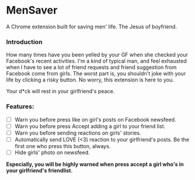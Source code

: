 # MenSaver
A Chrome extension built for saving men' life. The Jesus of boyfriend.

### Introduction
How many times have you been yelled by your GF when she checked your Facebook's recent activities.
I'm a kind of typical man, and feel exhausted when I have to see a lot of friend requests
and friend suggestion from Facebook come from girls. The worst part is, you shouldn't
joke with your life by clicking a risky button. No worry, this extension is here to you.

Your d*ck will rest in your girlfriend's peace.

### Features:
- [ ] Warn you before press like on girl's posts on Facebook newsfeed.
- [ ] Warn you before press Accept adding a girl to your friend list.
- [ ] Warn you before sending reactions on girls' stories.
- [ ] Automatically send LOVE (<3) reaction to your girlfriend's posts. Be the first one who press this button, always.
- [ ] Hide girls' photo on newsfeed.

**Especially, you will be highly warned when press accept a girl who's in your girlfriend's friendlist.**

